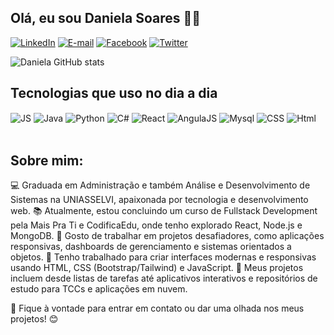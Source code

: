 ## Olá, eu sou Daniela Soares 👋🏼

[![LinkedIn](https://img.shields.io/badge/LinkedIn-0077B5?style=for-the-badge&logo=linkedin&logoColor=white)](https://www.linkedin.com/in/danielasoares3/)
[![E-mail](https://img.shields.io/badge/Gmail-D14836?style=for-the-badge&logo=gmail&logoColor=white)](danielasoares3@gmail.com)
[![Facebook](https://img.shields.io/badge/Facebook-1877F2?style=for-the-badge&logo=facebook&logoColor=white)](https://www.facebook.com/daniela.soares.9889/)
[![Twitter](https://img.shields.io/badge/Twitter-1DA1F2?style=for-the-badge&logo=twitter&logoColor=white)](https://x.com/dannyelasoares) 


![Daniela GitHub stats](https://github-readme-stats.vercel.app/api?username=DanyelaSoares&show_icons=true&theme=dracula)

## Tecnologias que uso no dia a dia

<div style="display: inline_block"<br>  
<img align="center" alt="JS" src="https://img.shields.io/badge/JavaScript-F7DF1E?style=for-the-badge&logo=javascript&logoColor=black" />
<img align="center" alt="Java" src="https://img.shields.io/badge/Java-ED8B00?style=for-the-badge&logo=openjdk&logoColor=white"/>
<img align="center" alt="Python" src="https://img.shields.io/badge/Python-14354C?style=for-the-badge&logo=python&logoColor=white"/>
<img align="center" alt="C#" src="https://img.shields.io/badge/C%23-239120?style=for-the-badge&logo=c-sharp&logoColor=white"/>
<img align="center" alt="React" src="https://img.shields.io/badge/React-20232A?style=for-the-badge&logo=react&logoColor=61DAFB"/>
<img align="center" alt="AngulaJS" src="https://img.shields.io/badge/AngularJS-E23237?style=for-the-badge&logo=angularjs&logoColor=white"/>
<img align="center" alt="Mysql" src="https://img.shields.io/badge/MySQL-00000F?style=for-the-badge&logo=mysql&logoColor=white"/>
<img align="center" alt="CSS" src="https://img.shields.io/badge/CSS-239120?&style=for-the-badge&logo=css3&logoColor=white"/>
<img align="center" alt="Html" src="https://img.shields.io/badge/HTML5-E34F26?style=for-the-badge&logo=html5&logoColor=white"/>

</div><br/>


## Sobre mim:

💻 Graduada em Administração e também Análise e Desenvolvimento de Sistemas na UNIASSELVI, apaixonada por tecnologia e desenvolvimento web.
📚 Atualmente, estou concluindo um curso de Fullstack Development pela Mais Pra Ti e CodificaEdu, onde tenho explorado React, Node.js e MongoDB.
🚀 Gosto de trabalhar em projetos desafiadores, como aplicações responsivas, dashboards de gerenciamento e sistemas orientados a objetos.
🎨 Tenho trabalhado para criar interfaces modernas e responsivas usando HTML, CSS (Bootstrap/Tailwind) e JavaScript.
🌟 Meus projetos incluem desde listas de tarefas até aplicativos interativos e repositórios de estudo para TCCs e aplicações em nuvem.

📩 Fique à vontade para entrar em contato ou dar uma olhada nos meus projetos! 😊

